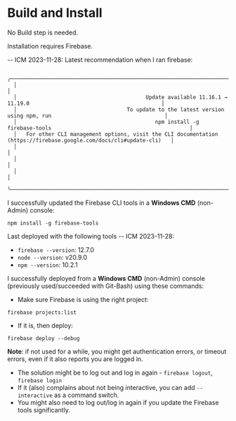Build and Install
=================

No Build step is needed.

Installation requires Firebase.

-- ICM 2023-11-28: Latest recommendation when I ran firebase:

```console
  ╭─────────────────────────────────────────────────────────────────────────────────────────────────────────────────────╮
  │                                                                                                                     │
  │                                         Update available 11.16.1 → 11.19.0                                          │
  │                                   To update to the latest version using npm, run                                    │
  │                                            npm install -g firebase-tools                                            │
  │   For other CLI management options, visit the CLI documentation (https://firebase.google.com/docs/cli#update-cli)   │
  │                                                                                                                     │
  │                                                                                                                     │
  │                                                                                                                     │
  ╰─────────────────────────────────────────────────────────────────────────────────────────────────────────────────────╯
```

I successfully updated the Firebase CLI tools in a **Windows CMD** (non-Admin)
console:

```console
npm install -g firebase-tools
```

Last deployed with the following tools -- ICM 2023-11-28:

- `firebase --version`: 12.7.0
- `node --version`: v20.9.0
- `npm --version`: 10.2.1

I successfully deployed from a **Windows CMD** (non-Admin) console (previously
used/succeeded with Git-Bash) using these commands:

- Make sure Firebase is using the right project:

```console
firebase projects:list
```

- If it is, then deploy:

```console
firebase deploy --debug
```

**Note**: if not used for a while, you might get authentication errors,
or timeout errors, even if it also reports you are logged in.

- The solution might be to log out and log in again -
  `firebase logout`, `firebase login`
- If it (also) complains about not being interactive, you can add
  `--interactive` as a command switch.
- You might also need to log out/log in again if you update the
  Firebase tools significantly.
